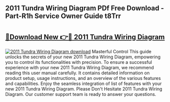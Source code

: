 ## 2011 Tundra Wiring Diagram PDf Free Download - Part-R1h Service Owner Guide t8Trr

# <h2><a href="http://dflq7u.blite.top/?on=2011+Tundra+Wiring+Diagram">🔗Download New 👉🔴 2011 Tundra Wiring Diagram</a></h2>

[![2011 Tundra Wiring Diagram download](https://i.imgur.com/lujVjoI.png)](http://dflq7u.blite.top/?on=2011+Tundra+Wiring+Diagram)
Masterful Control This guide unlocks the secrets of your new 2011 Tundra Wiring Diagram, empowering you to control its functionalities with precision. To ensure a successful experience with your new 2011 Tundra Wiring Diagram, we recommend reading this user manual carefully. It contains detailed information on product setup, usage instructions, and an overview of the various features and capabilities. Enjoy the seamless integration of list of features with your new 2011 Tundra Wiring Diagram. Please Don't Hesitate 2011 Tundra Wiring Diagram. Our customer support team is ready to answer your questions.
